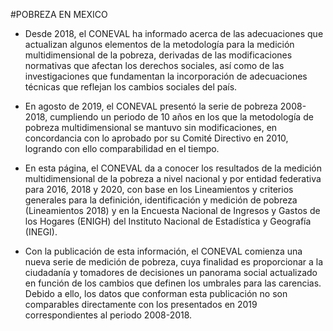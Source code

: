 #POBREZA EN MEXICO

* Desde 2018, el CONEVAL ha informado acerca de las adecuaciones que actualizan algunos elementos de 
la metodología para la medición multidimensional de la pobreza, derivadas de las modificaciones 
normativas que afectan los derechos sociales, así como de las investigaciones que fundamentan la 
incorporación de adecuaciones técnicas que reflejan los cambios sociales del país.

- En agosto de 2019, el CONEVAL presentó la serie de pobreza 2008-2018, cumpliendo un periodo de 10 
años en los que la metodología de pobreza multidimensional se mantuvo sin modificaciones, en 
concordancia con lo aprobado por su Comité Directivo en 2010, logrando con ello comparabilidad en el 
tiempo.

- En esta página, el CONEVAL da a conocer los resultados de la medición multidimensional de la 
pobreza a nivel nacional y por entidad federativa para 2016, 2018 y 2020, con base en los 
Lineamientos y criterios generales para la definición, identificación y medición de pobreza 
(Lineamientos 2018) y en la Encuesta Nacional de Ingresos y Gastos de los Hogares (ENIGH) del 
Instituto Nacional de Estadística y Geografía (INEGI).

- Con la publicación de esta información, el CONEVAL comienza una nueva serie de medición de 
pobreza, cuya finalidad es proporcionar a la ciudadanía y tomadores de decisiones un panorama social 
actualizado en función de los cambios que definen los umbrales para las carencias. Debido a ello, 
los datos que conforman esta publicación no son comparables directamente con los presentados en 2019 
correspondientes al periodo 2008-2018.
